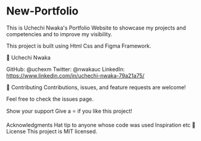# New-Portfolio

This is Uchechi Nwaka's Portfolio Website to showcase my projects and competencies and to improve my visibility.

This project is built using
Html
Css and
Figma Framework.

👤 Uchechi Nwaka

GitHub: @uchexm
Twitter: @nwakauc
LinkedIn: https://www.linkedin.com/in/uchechi-nwaka-79a21a75/

🤝 Contributing
Contributions, issues, and feature requests are welcome!

Feel free to check the issues page.

Show your support
Give a ⭐️ if you like this project!

Acknowledgments
Hat tip to anyone whose code was used
Inspiration
etc
📝 License
This project is MIT licensed.